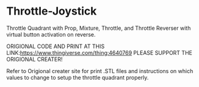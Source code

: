 # Throttle-Joystick
Throttle Quadrant with Prop, Mixture, Throttle, and Throttle Reverser with virtual button activation on reverse.

ORIGIONAL CODE AND PRINT AT THIS LINK:https://www.thingiverse.com/thing:4640769 PLEASE SUPPORT THE ORIGIONAL CREATER!

Refer to Origional creater site for print .STL files and instructions on which values to change to setup the throttle quadrant properly.
